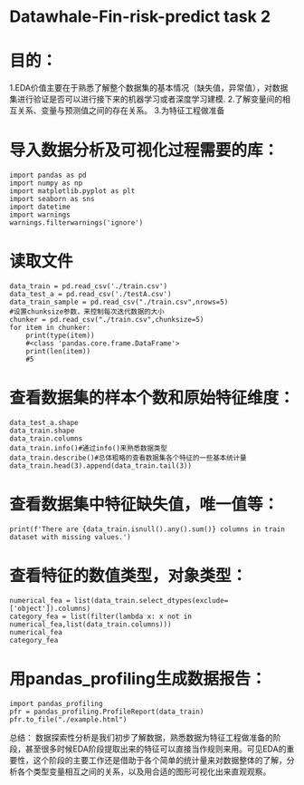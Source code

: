 # Datawhale-Fin-risk-predict task 2
# 目的：
1.EDA价值主要在于熟悉了解整个数据集的基本情况（缺失值，异常值），对数据集进行验证是否可以进行接下来的机器学习或者深度学习建模.
2.了解变量间的相互关系、变量与预测值之间的存在关系。
3.为特征工程做准备
# 导入数据分析及可视化过程需要的库：

    import pandas as pd
    import numpy as np
    import matplotlib.pyplot as plt
    import seaborn as sns
    import datetime
    import warnings
    warnings.filterwarnings('ignore')
# 读取文件
    data_train = pd.read_csv('./train.csv')
    data_test_a = pd.read_csv('./testA.csv')
    data_train_sample = pd.read_csv("./train.csv",nrows=5)
    #设置chunksize参数，来控制每次迭代数据的大小
    chunker = pd.read_csv("./train.csv",chunksize=5)
    for item in chunker:
        print(type(item))
        #<class 'pandas.core.frame.DataFrame'>
        print(len(item))
        #5
# 查看数据集的样本个数和原始特征维度：
    data_test_a.shape
    data_train.shape
    data_train.columns
    data_train.info()#通过info()来熟悉数据类型
    data_train.describe()#总体粗略的查看数据集各个特征的一些基本统计量
    data_train.head(3).append(data_train.tail(3))
# 查看数据集中特征缺失值，唯一值等：
    print(f'There are {data_train.isnull().any().sum()} columns in train dataset with missing values.')
# 查看特征的数值类型，对象类型：
    numerical_fea = list(data_train.select_dtypes(exclude=['object']).columns)
    category_fea = list(filter(lambda x: x not in numerical_fea,list(data_train.columns)))
    numerical_fea
    category_fea
# 用pandas_profiling生成数据报告：
    import pandas_profiling
    pfr = pandas_profiling.ProfileReport(data_train)
    pfr.to_file("./example.html")
总结：
数据探索性分析是我们初步了解数据，熟悉数据为特征工程做准备的阶段，甚至很多时候EDA阶段提取出来的特征可以直接当作规则来用。可见EDA的重要性，这个阶段的主要工作还是借助于各个简单的统计量来对数据整体的了解，分析各个类型变量相互之间的关系，以及用合适的图形可视化出来直观观察。


